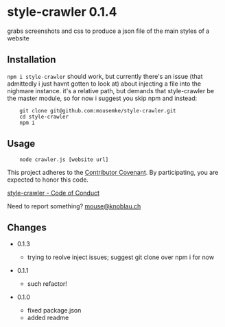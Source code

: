 style-crawler 0.1.4
===================

grabs screenshots and css to produce a json file of the main styles of a website


Installation
------------

`npm i style-crawler` should work, but currently there's an issue (that admittedly i just havnt gotten to look at) about injecting a file into the nighmare instance.  it's a relative path, but demands that style-crawler be the master module, so for now i suggest you skip npm and instead:

```
    git clone git@github.com:mousemke/style-crawler.git
    cd style-crawler
    npm i
```


Usage
-----

```
    node crawler.js [website url]
```


This project adheres to the [Contributor Covenant](http://contributor-covenant.org/). By participating, you are expected to honor this code.

[style-crawler - Code of Conduct](https://github.com/mousemke/true-visibility/blob/master/CODE_OF_CONDUCT.md)

Need to report something? [mouse@knoblau.ch](mailto:mouse@knoblau.ch)


Changes
-------

+ 0.1.3
    + trying to reolve inject issues; suggest git clone over npm i for now

+ 0.1.1
    + such refactor!

+ 0.1.0
    + fixed package.json
    + added readme
